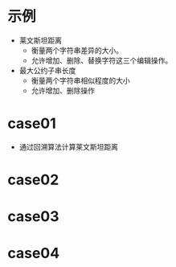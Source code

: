 # 示例
- 莱文斯坦距离
    - 衡量两个字符串差异的大小。
    - 允许增加、删除、替换字符这三个编辑操作。
- 最大公约子串长度
    - 衡量两个字符串相似程度的大小
    - 允许增加、删除操作

# case01
- 通过回溯算法计算莱文斯坦距离
    
# case02

# case03

# case04
